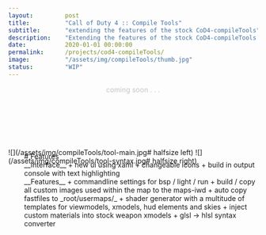 ```yaml
---
layout:         post
title:          "Call of Duty 4 :: Compile Tools"
subtitle:       "extending the features of the stock CoD4-compileTools"
description:    "Extending the features of the stock CoD4-compileTools. Modern UI with a build-in console and highlighting. A Shader-generator and glsl->hlsl syntax converter."
date:           2020-01-01 00:00:00
permalink:      /projects/cod4-compileTools/
image:          "/assets/img/compileTools/thumb.jpg"
status:         "WIP"
---
```

<!-- overwrite header bg if defined -->
<script> var header_bg = "/assets/img/compileTools/header.jpg"; </script>
<!-- tag for quick links so we do not show the nav -->
<a name="quicklink"></a>

<div class="content-title" align="center" style="color: #c5c5c5">
<div class="padding-1l" style="padding-top: 0rem"></div>
	coming soon . . .
<div class="padding-1l" style="padding-bottom: 6rem"></div>
</div>

![](/assets/img/compileTools/tool-main.jpg# halfsize left) ![](/assets/img/compileTools/tool-syntax.jpg# halfsize right) 

<div class="padding-1l" style="margin-top: -2.5rem"></div>
<div align="center"><div class="seperator-75p"></div></div>
<div class="padding-1l" style="margin-bottom: -0.5rem"></div>

<div markdown="1" style="padding-left: 2rem">
# Features
<div class="padding-2l"></div>
__Interface__
   + new ui using xaml
   + changeable icons
   + build in output console with text highlighting
<div class="padding-2l"></div>
__Features__
   + commandline settings for bsp / light / run
   + build / copy all custom images used within the map to the maps-iwd
   + auto copy fastfiles to _root/usermaps/_
   + shader generator with a multitude of templates for viewmodels, xmodels, hud elements and skies
   + inject custom materials into stock weapon xmodels
   + glsl -> hlsl syntax converter
</div>